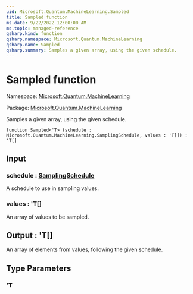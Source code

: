 ```yaml
---
uid: Microsoft.Quantum.MachineLearning.Sampled
title: Sampled function
ms.date: 9/22/2022 12:00:00 AM
ms.topic: managed-reference
qsharp.kind: function
qsharp.namespace: Microsoft.Quantum.MachineLearning
qsharp.name: Sampled
qsharp.summary: Samples a given array, using the given schedule.
---
```


# Sampled function

Namespace: [Microsoft.Quantum.MachineLearning](xref:Microsoft.Quantum.MachineLearning)

Package: [Microsoft.Quantum.MachineLearning](https://nuget.org/packages/Microsoft.Quantum.MachineLearning)


Samples a given array, using the given schedule.

```qsharp
function Sampled<'T> (schedule : Microsoft.Quantum.MachineLearning.SamplingSchedule, values : 'T[]) : 'T[]
```


## Input

### schedule : [SamplingSchedule](xref:Microsoft.Quantum.MachineLearning.SamplingSchedule)

A schedule to use in sampling values.


### values : 'T[]

An array of values to be sampled.



## Output : 'T[]

An array of elements from values, following the given schedule.

## Type Parameters

### 'T

